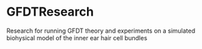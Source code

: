 # GFDTResearch
Research for running GFDT theory and experiments on a simulated biohysical model of the inner ear hair cell bundles
